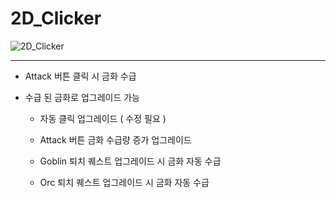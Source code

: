# 2D_Clicker

![2D_Clicker](https://github.com/J-Kaun/2D_Clicker/assets/167078349/a0e92900-0ae7-4f39-974a-4faaecb85319)

---

- Attack 버튼 클릭 시 금화 수급

- 수급 된 금화로 업그레이드 가능

    - 자동 클릭 업그레이드 ( 수정 필요 )
      
    - Attack 버튼 금화 수급량 증가 업그레이드
      
    - Goblin 퇴치 퀘스트 업그레이드 시 금화 자동 수급
      
    - Orc 퇴치 퀘스트 업그레이드 시 금화 자동 수급
